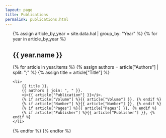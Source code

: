 ```yaml
---
layout: page
title: Publications
permalink: publications.html
---
```


<ul>
{% assign article_by_year = site.data.hal | group_by: "Year" %}
{% for year in article_by_year %}
  <h2>{{ year.name }}</h2>
  {% for article in year.items %}
    {% assign authors = article["Authors"] | split: ";" %}
    {% assign title = article["Title"] %}
    
    <li>
        {{ title }}.
        {{ authors | join: ", " }}.
        <i>{{ article["Publication"] }}</i>.
        {% if article["Volume"] %}{{ article["Volume"] }}, {% endif %}
        {% if article["Number"] %}{{ article["Number"] }}, {% endif %}
        {% if article["Pages"] %}{{ article["Pages"] }}, {% endif %}
        {% if article["Publisher"] %}{{ article["Publisher"] }}, {% endif %}
    </li>

  {% endfor %}
{% endfor %}
</ul>
